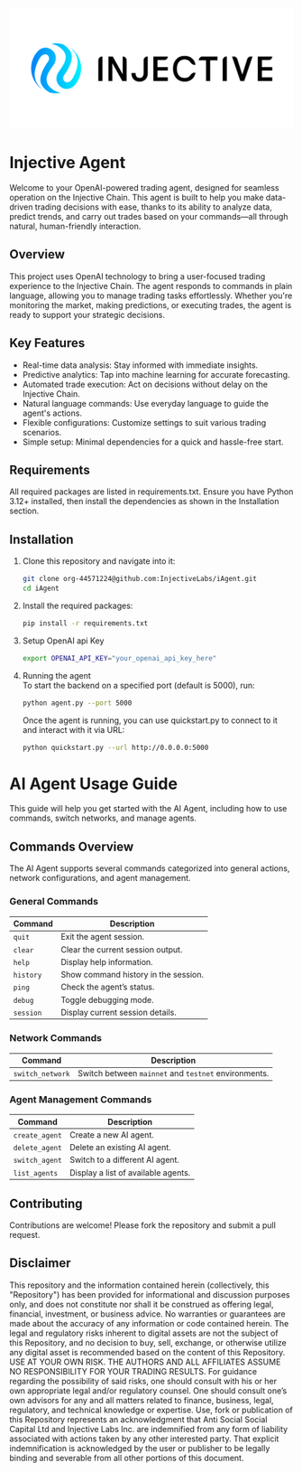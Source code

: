![Banner!](assets/logo.png)
# Injective Agent

Welcome to your OpenAI-powered trading agent, designed for seamless operation on the Injective Chain. This agent is built to help you make data-driven trading decisions with ease, thanks to its ability to analyze data, predict trends, and carry out trades based on your commands—all through natural, human-friendly interaction.

## Overview

This project uses OpenAI technology to bring a user-focused trading experience to the Injective Chain. The agent responds to commands in plain language, allowing you to manage trading tasks effortlessly. Whether you're monitoring the market, making predictions, or executing trades, the agent is ready to support your strategic decisions.  
  
## Key Features

* Real-time data analysis: Stay informed with immediate insights.  
* Predictive analytics: Tap into machine learning for accurate forecasting.  
* Automated trade execution: Act on decisions without delay on the Injective Chain.  
* Natural language commands: Use everyday language to guide the agent's actions.  
* Flexible configurations: Customize settings to suit various trading scenarios.  
* Simple setup: Minimal dependencies for a quick and hassle-free start.

## Requirements
All required packages are listed in requirements.txt. Ensure you have Python 3.12+ installed, then install the dependencies as shown in the Installation section.

## Installation

1. Clone this repository and navigate into it:
   ```bash
   git clone org-44571224@github.com:InjectiveLabs/iAgent.git
   cd iAgent  
   ```	
2. Install the required packages:
	```bash  
	pip install -r requirements.txt  
	```
3. Setup OpenAI api Key
	```bash
	export OPENAI_API_KEY="your_openai_api_key_here"
	```
4. Running the agent  
	To start the backend on a specified port (default is 5000), run:  
	```bash
	python agent.py --port 5000  
	```  
	Once the agent is running, you can use quickstart.py to connect to it and interact with it via URL:
	```bash
	python quickstart.py --url http://0.0.0.0:5000
	```

# AI Agent Usage Guide

This guide will help you get started with the AI Agent, including how to use commands, switch networks, and manage agents.

## Commands Overview

The AI Agent supports several commands categorized into general actions, network configurations, and agent management.

### General Commands
| Command   | Description                                |
|-----------|--------------------------------------------|
| `quit`    | Exit the agent session.                    |
| `clear`   | Clear the current session output.          |
| `help`    | Display help information.                  |
| `history` | Show command history in the session.       |
| `ping`    | Check the agent’s status.                  |
| `debug`   | Toggle debugging mode.                     |
| `session` | Display current session details.           |

### Network Commands
| Command             | Description                                        |
|---------------------|----------------------------------------------------|
| `switch_network`    | Switch between `mainnet` and `testnet` environments.|

### Agent Management Commands
| Command              | Description                                   |
|----------------------|-----------------------------------------------|
| `create_agent`       | Create a new AI agent.                        |
| `delete_agent`       | Delete an existing AI agent.                  |
| `switch_agent`       | Switch to a different AI agent.               |
| `list_agents`        | Display a list of available agents.           
  
    
## Contributing
Contributions are welcome! Please fork the repository and submit a pull request.

## Disclaimer

This repository and the information contained herein (collectively, this "Repository") has been provided for informational and discussion purposes only, and does not constitute nor shall it be construed as offering legal, financial, investment, or business advice. No warranties or guarantees are made about the accuracy of any information or code contained herein. The legal and regulatory risks inherent to digital assets are not the subject of this Repository, and no decision to buy, sell, exchange, or otherwise utilize any digital asset is recommended based on the content of this Repository. USE AT YOUR OWN RISK. THE AUTHORS AND ALL AFFILIATES ASSUME NO RESPONSIBILITY FOR YOUR TRADING RESULTS. For guidance regarding the possibility of said risks, one should consult with his or her own appropriate legal and/or regulatory counsel. One should consult one’s own advisors for any and all matters related to finance, business, legal, regulatory, and technical knowledge or expertise. Use, fork or publication of this Repository represents an acknowledgment that Anti Social Social Capital Ltd and Injective Labs Inc. are indemnified from any form of liability associated with actions taken by any other interested party. That explicit indemnification is acknowledged by the user or publisher to be legally binding and severable from all other portions of this document.
